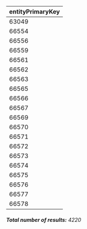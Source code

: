 | entityPrimaryKey |
| ---------------- |
| 63049            |
| 66554            |
| 66556            |
| 66559            |
| 66561            |
| 66562            |
| 66563            |
| 66565            |
| 66566            |
| 66567            |
| 66569            |
| 66570            |
| 66571            |
| 66572            |
| 66573            |
| 66574            |
| 66575            |
| 66576            |
| 66577            |
| 66578            |

###### **Total number of results:** 4220
